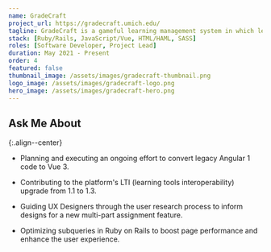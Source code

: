 ```yaml
---
name: GradeCraft
project_url: https://gradecraft.umich.edu/
tagline: GradeCraft is a gameful learning management system in which learner choice and autonomy reign free. 
stack: [Ruby/Rails, JavaScript/Vue, HTML/HAML, SASS]
roles: [Software Developer, Project Lead]
duration: May 2021 - Present
order: 4
featured: false
thumbnail_image: /assets/images/gradecraft-thumbnail.png
logo_image: /assets/images/gradecraft-logo.png
hero_image: /assets/images/gradecraft-hero.png
---
```


## Ask Me About
{:.align--center}

- Planning and executing an ongoing effort to convert legacy Angular 1 code to Vue 3.

- Contributing to the platform's LTI (learning tools interoperability) upgrade from 1.1 to 1.3.

- Guiding UX Designers through the user research process to inform designs for a new multi-part assignment feature.

- Optimizing subqueries in Ruby on Rails to boost page performance and enhance the user experience.